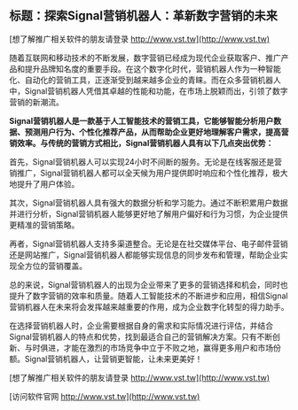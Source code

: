 ## **标题：探索Signal营销机器人：革新数字营销的未来**

[想了解推广相关软件的朋友请登录 http://www.vst.tw](http://www.vst.tw)

随着互联网和移动技术的不断发展，数字营销已经成为现代企业获取客户、推广产品和提升品牌知名度的重要手段。在这个数字化时代，营销机器人作为一种智能化、自动化的营销工具，正逐渐受到越来越多企业的青睐。而在众多营销机器人中，Signal营销机器人凭借其卓越的性能和功能，在市场上脱颖而出，引领了数字营销的新潮流。

**Signal营销机器人是一款基于人工智能技术的营销工具，它能够智能分析用户数据、预测用户行为、个性化推荐产品，从而帮助企业更好地理解客户需求，提高营销效率。与传统的营销方式相比，Signal营销机器人具有以下几点突出优势：**

首先，Signal营销机器人可以实现24小时不间断的服务。无论是在线客服还是营销推广，Signal营销机器人都可以全天候为用户提供即时响应和个性化推荐，极大地提升了用户体验。

其次，Signal营销机器人具有强大的数据分析和学习能力。通过不断积累用户数据并进行分析，Signal营销机器人能够更好地了解用户偏好和行为习惯，为企业提供更精准的营销策略。

再者，Signal营销机器人支持多渠道整合。无论是在社交媒体平台、电子邮件营销还是网站推广，Signal营销机器人都能够实现信息的同步发布和管理，帮助企业实现全方位的营销覆盖。

总的来说，Signal营销机器人的出现为企业带来了更多的营销选择和机会，同时也提升了数字营销的效率和质量。随着人工智能技术的不断进步和应用，相信Signal营销机器人在未来将会发挥越来越重要的作用，成为企业数字化转型的得力助手。

在选择营销机器人时，企业需要根据自身的需求和实际情况进行评估，并结合Signal营销机器人的特点和优势，找到最适合自己的营销解决方案。只有不断创新、与时俱进，才能在激烈的市场竞争中立于不败之地，赢得更多用户和市场份额。Signal营销机器人，让营销更智能，让未来更美好！

[想了解推广相关软件的朋友请登录 http://www.vst.tw](http://www.vst.tw)


[访问软件官网 http://www.vst.tw](http://www.vst.tw)
